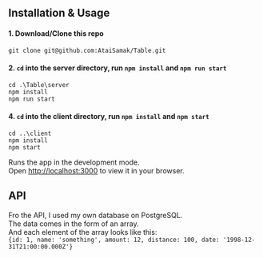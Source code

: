 ## Installation & Usage

#### 1. Download/Clone this repo

```
git clone git@github.com:AtaiSamak/Table.git
```

#### 2. `cd` into the server directory, run `npm install` and `npm run start`

```
cd .\Table\server
npm install
npm run start
```

#### 4. `cd` into the client directory, run `npm install` and `npm start`

```
cd ..\client
npm install
npm start
```

Runs the app in the development mode.\
Open [http://localhost:3000](http://localhost:3000) to view it in your browser.

## API

Fro the API, I used my own database on PostgreSQL.<br>
The data comes in the form of an array.<br>
And each element of the array looks like this:<br>
`{id: 1, name: 'something', amount: 12, distance: 100, date: '1998-12-31T21:00:00.000Z'}`
